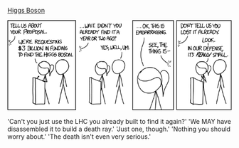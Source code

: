 [Higgs Boson](https://xkcd.com/1437)

![Higgs Boson](./random_comic.png)

'Can't you just use the LHC you already built to find it again?' 'We MAY have disassembled it to build a death ray.' 'Just one, though.' 'Nothing you should worry about.' 'The death isn't even very serious.'

